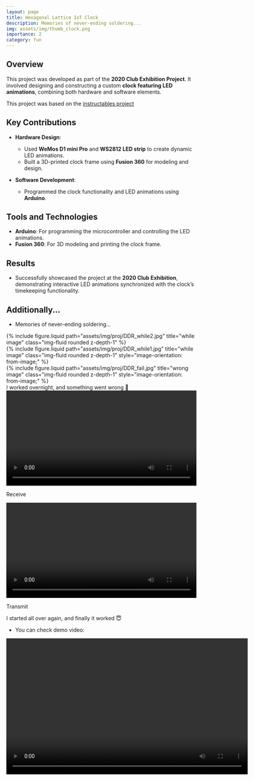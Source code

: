 ```yaml
---
layout: page
title: Hexagonal Lattice IoT Clock
description: Memories of never-ending soldering...
img: assets/img/thumb_clock.png
importance: 2
category: fun
---
```


## Overview

This project was developed as part of the **2020 Club Exhibition Project**. It involved designing and constructing a custom **clock featuring LED animations**, combining both hardware and software elements.

This project was based on the [instructables project](https://www.instructables.com/RGB-HexMatrix-IOT-Clock/)

## Key Contributions

- **Hardware Design**:

  - Used **WeMos D1 mini Pro** and **WS2812 LED strip** to create dynamic LED animations.
  - Built a 3D-printed clock frame using **Fusion 360** for modeling and design.

- **Software Development**:
  - Programmed the clock functionality and LED animations using **Arduino**.

## Tools and Technologies

- **Arduino**: For programming the microcontroller and controlling the LED animations.
- **Fusion 360**: For 3D modeling and printing the clock frame.

## Results

- Successfully showcased the project at the **2020 Club Exhibition**, demonstrating interactive LED animations synchronized with the clock’s timekeeping functionality.

## Additionally...

- Memories of never-ending soldering...
<div class="row justify-content-sm-center">
    <div class="col-sm mt-3 mt-md-0">
        {% include figure.liquid path="assets/img/proj/DDR_while2.jpg" title="while image" class="img-fluid rounded z-depth-1" %}
    </div>
    <div class="col-sm mt-3 mt-md-0">
        {% include figure.liquid path="assets/img/proj/DDR_while1.jpg" title="while image" class="img-fluid rounded z-depth-1" style="image-orientation: from-image;" %}
    </div>
    <div class="col-sm mt-3 mt-md-0">
        {% include figure.liquid path="assets/img/proj/DDR_fail.jpg" title="wrong image" class="img-fluid rounded z-depth-1" style="image-orientation: from-image;" %}
    </div>
</div>
<div class="caption">
    I worked overnight, and something went wrong 🤦
</div>

<div class="row">
  <div class="col-lg-6">
    <video width="100%" controls>
      <source src="/assets/video/clock_mid.mp4" type="video/mp4">
      Your browser does not support the video tag.
    </video>
    <p class="text-center">Receive</p>
  </div>  
  <div class="col-lg-6">
    <video width="100%" controls>
      <source src="/assets/video/clock_end_back.mp4" type="video/mp4">
      Your browser does not support the video tag.
    </video>
    <p class="text-center">Transmit</p>
  </div>
</div>
<div class="caption">
    I started all over again, and finally it worked 😇
</div>

- You can check demo video:
<video width="640" height="360" controls>
  <source src="/assets/video/clock_demo.mp4" type="video/mp4">
  Your browser does not support the video tag.
</video>
